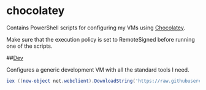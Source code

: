 # chocolatey
Contains PowerShell scripts for configuring my VMs using [Chocolatey](https://chocolatey.org/).

Make sure that the execution policy is set to RemoteSigned before running one of the scripts.

##[Dev](https://github.com/pbevis/chocolatey/blob/master/dev.ps1) 

Configures a generic development VM with all the standard tools I need.
```powershell
iex ((new-object net.webclient).DownloadString('https://raw.githubusercontent.com/pbevis/chocolatey/master/dev.ps1'))
```

